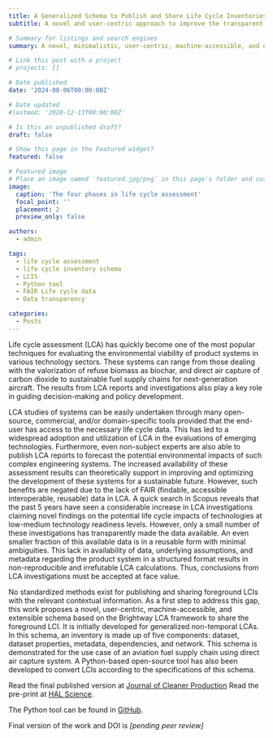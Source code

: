 ```yaml
---
title: A Generalized Schema to Publish and Share Life Cycle Inventories (LCI)
subtitle: A novel and user-centric approach to improve the transparent reporting of LCI data 

# Summary for listings and search engines
summary: A novel, minimalistic, user-centric, machine-accessible, and extensible schema based on the Brightway LCA framework to share the foreground inventories inorder to improve the reproducibility in life cycle assessment (LCA) results.

# Link this post with a project
# projects: []

# Date published
date: '2024-08-06T00:00:00Z'

# Date updated
#lastmod: '2020-12-13T00:00:00Z'

# Is this an unpublished draft?
draft: false

# Show this page in the Featured widget?
featured: false

# Featured image
# Place an image named `featured.jpg/png` in this page's folder and customize its options here.
image:
  caption: 'The four phases in life cycle assessment'
  focal_point: ''
  placement: 2
  preview_only: false

authors:
  - admin

tags:
  - life cycle assessment
  - life cycle inventory schema
  - LCIS
  - Python tool
  - FAIR Life cycle data
  - Data transparency

categories:
  - Posts
---
```



Life cycle assessment (LCA) has quickly become one of the most popular techniques for evaluating the environmental viability of product systems in various technology sectors. These systems can range from those dealing with the valorization of refuse biomass as biochar, and direct air capture of carbon dioxide to sustainable fuel supply chains for next-generation aircraft. The results from LCA reports and investigations also play a key role in guiding decision-making and policy development.

LCA studies of systems can be easily undertaken through many open-source, commercial, and/or domain-specific tools provided that the end-user has access to the necessary life cycle data. This has led to a widespread adoption and utilization of LCA in the evaluations of emerging technologies. Furthermore, even non-subject experts are also able to publish LCA reports to forecast the potential environmental impacts of such complex engineering systems. The increased availability of these assessment results can theoretically support in improving and optimizing the development of these systems for a sustainable future. However, such benefits are negated due to the lack of FAIR (findable, accessible interoperable, reusable) data in LCA. A quick search in Scopus reveals that the past 5 years have seen a considerable increase in LCA investigations claiming novel findings on the potential life cycle impacts of technologies at low-medium technology readiness levels. However, only a small number of these investigations has transparently made the data available.  An even smaller fraction of this available data is in a reusable form with minimal ambiguities. This lack in availability of data, underlying assumptions, and metadata regarding the product system in a structured format results in non-reproducible and irrefutable LCA calculations. Thus, conclusions from LCA investigations must be accepted at face value.

No standardized methods exist for publishing and sharing foreground LCIs with the relevant contextual information. As a first step to address this gap, this work proposes a novel, user-centric, machine-accessible, and extensible schema based on the Brightway LCA framework to share the foreground LCI. It is initially developed for generalized non-temporal LCAs. In this schema, an inventory is made up of five components: dataset, dataset properties, metadata, dependencies, and network. This schema is demonstrated for the use case of an aviation fuel supply chain using direct air capture system. A Python-based open-source tool has also been developed to convert LCIs according to the specifications of this schema. 

Read the final published version at [Journal of Cleaner Production](https://doi.org/10.1016/j.jclepro.2025.146120)
Read the pre-print at [HAL Science](https://hal.science/hal-04652703v1).

The Python tool can be found in [GitHub](https://github.com/rahulrameshnair/lcis/).

Final version of the work and DOI is *[pending peer review]*